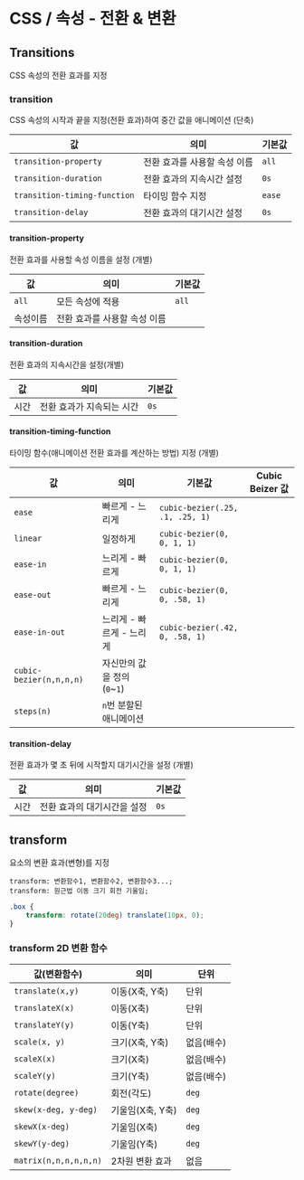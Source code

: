 # CSS / 속성 - 전환 & 변환

## Transitions

CSS 속성의 전환 효과를 지정

### transition

CSS 속성의 시작과 끝을 지정(전환 효과)하여 중간 값을 애니메이션 (단축)

|값|의미|기본값|
|---|---|---|
|`transition-property`|전환 효과를 사용할 속성 이름|`all`|
|`transition-duration`|전환 효과의 지속시간 설정|`0s`|
|`transition-timing-function`|타이밍 함수 지정|`ease`|
|`transition-delay`|전환 효과의 대기시간 설정|`0s`|

#### transition-property

전환 효과를 사용할 속성 이름을 설정 (개별)

|값|의미|기본값|
|---|---|---|
|`all`|모든 속성에 적용|`all`|
|속성이름|전환 효과를 사용할 속성 이름|

#### transition-duration

전환 효과의 지속시간을 설정(개별)

|값|의미|기본값|
|---|---|---|
|시간|전환 효과가 지속되는 시간|`0s`|

#### transition-timing-function

타이밍 함수(애니메이션 전환 효과를 계산하는 방법) 지정 (개별)

|값|의미|기본값|Cubic Beizer 값|
|---|---|---|---|
|`ease`|빠르게 - 느리게|`cubic-bezier(.25, .1, .25, 1)`|
|`linear`|일정하게|`cubic-bezier(0, 0, 1, 1)`|
|`ease-in`|느리게 - 빠르게|`cubic-bezier(0, 0, 1, 1)`|
|`ease-out`|빠르게 - 느리게|`cubic-bezier(0, 0, .58, 1)`|
|`ease-in-out`|느리게 - 빠르게 - 느리게|`cubic-bezier(.42, 0, .58, 1)`|
|`cubic-bezier(n,n,n,n)`|자신만의 값을 정의(`0`~`1`)|
|`steps(n)`|`n`번 분할된 애니메이션|

#### transition-delay

전환 효과가 몇 초 뒤에 시작할지 대기시간을 설정 (개별)

|값|의미|기본값|
|---|----|---|
|시간|전환 효과의 대기시간을 설정|`0s`|

## transform

요소의 변환 효과(변형)를 지정

```
transform: 변환함수1, 변환함수2, 변환함수3...;
transform: 원근법 이동 크기 회전 기울임;
```

```css
.box {
    transform: rotate(20deg) translate(10px, 0);
}
```

### transform 2D 변환 함수

|값(변환함수)|의미|단위|
|---|---|---|
|`translate(x,y)`|이동(X축, Y축)|단위|
|`translateX(x)`|이동(X축)|단위|
|`translateY(y)`|이동(Y축)|단위|
|`scale(x, y)`|크기(X축, Y축)|없음(배수)|
|`scaleX(x)`|크기(X축)|없음(배수)|
|`scaleY(y)`|크기(Y축)|없음(배수)|
|`rotate(degree)`|회전(각도)|`deg`|
|`skew(x-deg, y-deg)`|기울임(X축, Y축)|`deg`|
|`skewX(x-deg)`|기울임(X축)|`deg`|
|`skewY(y-deg)`|기울임(Y축)|`deg`|
|`matrix(n,n,n,n,n,n)`|2차원 변환 효과|없음|

